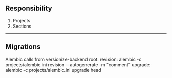 ## Responsibility
1. Projects
2. Sections

---
## Migrations  
Alembic calls from versionize-backend root:
revision: alembic -c projects/alembic.ini revision --autogenerate -m "comment"
upgrade: alembic -c projects/alembic.ini upgrade head
